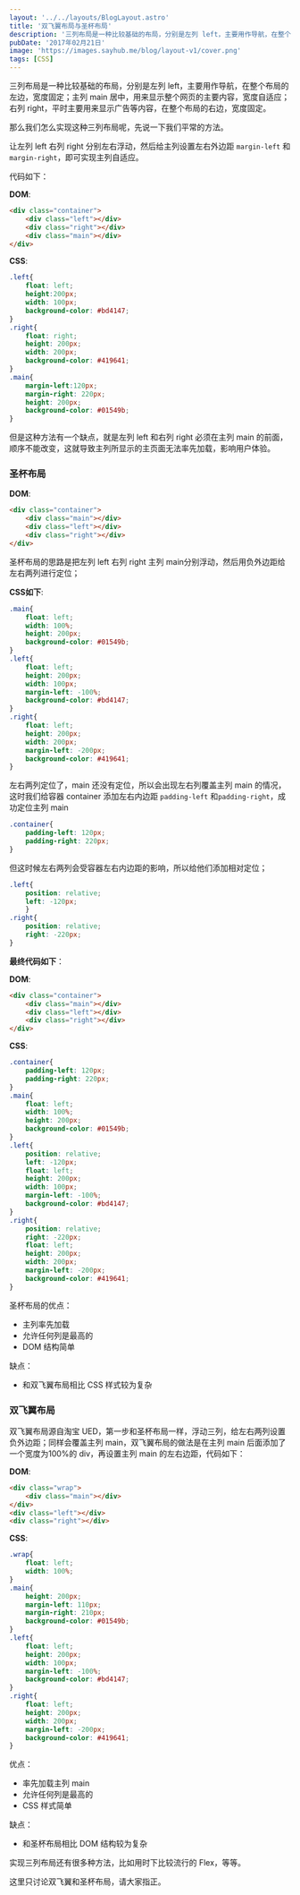 ```yaml
---
layout: '../../layouts/BlogLayout.astro'
title: '双飞翼布局与圣杯布局'
description: '三列布局是一种比较基础的布局，分别是左列 left，主要用作导航，在整个布局的左边，宽度固定；主列 main 居中，用来显示整个网页的主要内容，宽度自适应；右列 right，平时主要用来显示广告等内容，在整个布局的右边，宽度固定。本文介绍几种常用的三列布局方法。'
pubDate: '2017年02月21日'
image: 'https://images.sayhub.me/blog/layout-v1/cover.png'
tags: [CSS]
---
```


三列布局是一种比较基础的布局，分别是左列 left，主要用作导航，在整个布局的左边，宽度固定；主列 main 居中，用来显示整个网页的主要内容，宽度自适应；右列 right，平时主要用来显示广告等内容，在整个布局的右边，宽度固定。

那么我们怎么实现这种三列布局呢，先说一下我们平常的方法。

让左列 left 右列 right 分别左右浮动，然后给主列设置左右外边距 `margin-left` 和 `margin-right`，即可实现主列自适应。

代码如下：

**DOM**:

```html
<div class="container">
    <div class="left"></div>
    <div class="right"></div>
    <div class="main"></div>
</div>
```


**CSS**:
```css
.left{
    float: left;
    height:200px;
    width: 100px;
    background-color: #bd4147;
}
.right{
    float: right;
    height: 200px;
    width: 200px;
    background-color: #419641;
}
.main{
    margin-left:120px;
    margin-right: 220px;
    height: 200px;
    background-color: #01549b;
}
```

但是这种方法有一个缺点，就是左列 left 和右列 right 必须在主列 main 的前面，顺序不能改变，这就导致主列所显示的主页面无法率先加载，影响用户体验。

### 圣杯布局

**DOM**:

```html
<div class="container">
    <div class="main"></div>
    <div class="left"></div>
    <div class="right"></div>
</div>
```
圣杯布局的思路是把左列 left 右列 right 主列 main分别浮动，然后用负外边距给左右两列进行定位；

**CSS如下**:
```css
.main{
    float: left;
    width: 100%;
    height: 200px;
    background-color: #01549b;
}
.left{
    float: left;
    height: 200px;
    width: 100px;
    margin-left: -100%;
    background-color: #bd4147;
}
.right{
    float: left;
    height: 200px;
    width: 200px;
    margin-left: -200px;
    background-color: #419641;
}
```

左右两列定位了，main 还没有定位，所以会出现左右列覆盖主列 main 的情况，这时我们给容器 container 添加左右内边距 `padding-left` 和`padding-right`，成功定位主列 main

```css
.container{
    padding-left: 120px;
    padding-right: 220px;
}
```

但这时候左右两列会受容器左右内边距的影响，所以给他们添加相对定位；
```css
.left{
    position: relative;
    left: -120px;
    }
.right{
    position: relative;
    right: -220px;
}
```

**最终代码如下**：

**DOM**:

```html
<div class="container">
    <div class="main"></div>
    <div class="left"></div>
    <div class="right"></div>
</div>
```


**CSS**:
```css
.container{
    padding-left: 120px;
    padding-right: 220px;
}
.main{
    float: left;
    width: 100%;
    height: 200px;
    background-color: #01549b;
}
.left{
    position: relative;
    left: -120px;
    float: left;
    height: 200px;
    width: 100px;
    margin-left: -100%;
    background-color: #bd4147;
}
.right{
    position: relative;
    right: -220px;
    float: left;
    height: 200px;
    width: 200px;
    margin-left: -200px;
    background-color: #419641;
}
```

圣杯布局的优点：

- 主列率先加载
- 允许任何列是最高的
- DOM 结构简单

缺点：

- 和双飞翼布局相比 CSS 样式较为复杂

### 双飞翼布局

双飞翼布局源自淘宝 UED，第一步和圣杯布局一样，浮动三列，给左右两列设置负外边距；同样会覆盖主列 main，双飞翼布局的做法是在主列 main 后面添加了一个宽度为100%的 div，再设置主列 main 的左右边距，代码如下：


**DOM**:

```html
<div class="wrap">
    <div class="main"></div>
</div>
<div class="left"></div>
<div class="right"></div>
```


**CSS**:
```css
.wrap{
    float: left;
    width: 100%;
}
.main{
    height: 200px;
    margin-left: 110px;
    margin-right: 210px;
    background-color: #01549b;
}
.left{
    float: left;
    height: 200px;
    width: 100px;
    margin-left: -100%;
    background-color: #bd4147;
}
.right{
    float: left;
    height: 200px;
    width: 200px;
    margin-left: -200px;
    background-color: #419641;
}
```

优点：

- 率先加载主列 main
- 允许任何列是最高的
- CSS 样式简单

缺点：
- 和圣杯布局相比 DOM 结构较为复杂

实现三列布局还有很多种方法，比如用时下比较流行的 Flex，等等。

这里只讨论双飞翼和圣杯布局，请大家指正。
